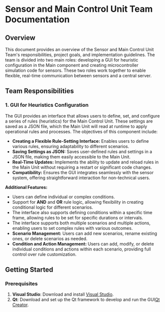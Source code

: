 # Sensor and Main Control Unit Team Documentation

## Overview
This document provides an overview of the Sensor and Main Control Unit Team's responsibilities, project goals, and implementation guidelines. The team is divided into two main roles: developing a GUI for heuristic configuration in the Main component and creating microcontroller simulation code for sensors. These two roles work together to enable flexible, real-time communication between sensors and a central server.

## Team Responsibilities

### 1. GUI for Heuristics Configuration

The GUI provides an interface that allows users to define, set, and configure a series of rules (heuristics) for the Main Control Unit. These settings are saved as a JSON file, which the Main Unit will read at runtime to apply operational rules and processes. The objectives of this component include:

- **Creating a Flexible Rule-Setting Interface:** Enables users to define various rules, ensuring adaptability to different scenarios.
- **Saving Settings as JSON:** Saves user-defined rules and settings in a JSON file, making them easily accessible to the Main Unit.
- **Real-Time Updates:** Implements the ability to update and reload rules in the Main Unit without requiring a restart or significant code changes.
- **Compatibility:** Ensures the GUI integrates seamlessly with the sensor system, offering straightforward interaction for non-technical users.

**Additional Features:**

- Users can define individual or complex conditions.
- Support for **AND** and **OR** rule logic, allowing flexibility in creating conditional logic for different scenarios.
- The interface also supports defining conditions within a specific time frame, allowing rules to be set for specific durations or intervals.
- The interface supports both multiple scenarios and multiple actions, enabling users to set complex rules with various outcomes.
- **Scenario Management:** Users can add new scenarios, rename existing ones, or delete scenarios as needed.
- **Condition and Action Management:** Users can add, modify, or delete individual conditions and actions within each scenario, providing full control over rule customization.

## Getting Started

### Prerequisites

1. **Visual Studio**: Download and install [Visual Studio](https://visualstudio.microsoft.com/).
2. **Qt**: Download and set up the Qt framework to develop and run the GUI[Qt Creator](https://www.qt.io/download-dev).